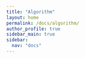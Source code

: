 ```yaml
---
title: "Algorithm"
layout: home
permalink: /docs/algorithm/
author_profile: true
sidebar_main: true
sidebar:
  nav: "docs"
---
```

